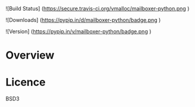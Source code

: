 
![Build Status] (https://secure.travis-ci.org/vmalloc/mailboxer-python.png )


![Downloads] (https://pypip.in/d/mailboxer-python/badge.png )

![Version] (https://pypip.in/v/mailboxer-python/badge.png )

Overview
========


Licence
=======

BSD3

